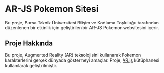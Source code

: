 # AR-JS Pokemon Sitesi

Bu proje, Bursa Teknik Üniversitesi Bilişim ve Kodlama Topluluğu tarafından düzenlenen bir etkinlik için geliştirilen bir AR-JS Pokemon websitesini içerir.

## Proje Hakkında

Bu proje, Augmented Reality (AR) teknolojisini kullanarak Pokemon karakterlerini gerçek dünyada göstermeyi amaçlar. Proje, [AR.js](https://github.com/jeromeetienne/AR.js) kütüphanesi kullanılarak geliştirilmiştir.
